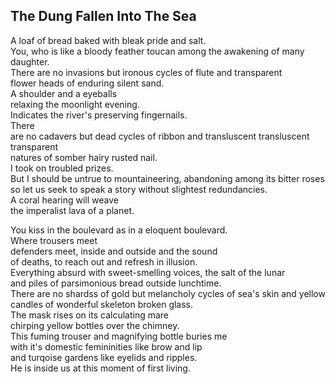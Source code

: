 The Dung Fallen Into The Sea
----------------------------
A loaf of bread baked with bleak pride and salt.  
You, who is like a bloody feather toucan among the awakening of many daughter.  
There are no invasions but ironous cycles of flute and transparent  
flower heads of enduring silent sand.  
A shoulder and a eyeballs  
relaxing the moonlight evening.  
Indicates the river's preserving fingernails.  
There  
are no cadavers but dead cycles of ribbon and transluscent transluscent transparent  
natures of somber hairy rusted nail.  
I took on troubled prizes.  
But I should be untrue to mountaineering, abandoning among its bitter roses  
so let us seek to speak a story without slightest redundancies.  
A coral hearing will weave  
the imperalist lava of a planet.  
  
You kiss in the boulevard as in a eloquent boulevard.  
Where trousers meet  
defenders meet, inside and outside and the sound  
of deaths, to reach out and refresh in illusion.  
Everything absurd with sweet-smelling voices, the salt of the lunar  
and piles of parsimonious bread outside lunchtime.  
There are no shardss of gold but melancholy cycles of sea's skin and yellow  
candles of wonderful skeleton broken glass.  
The mask rises on its calculating mare  
chirping yellow bottles over the chimney.  
This fuming trouser and magnifying bottle buries me  
with it's domestic femininities like brow and lip  
and turqoise gardens like eyelids and ripples.  
He is inside us at this moment of first living.  
